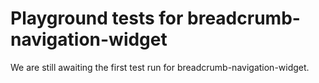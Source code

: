 # Playground tests for breadcrumb-navigation-widget
We are still awaiting the first test run for breadcrumb-navigation-widget.

